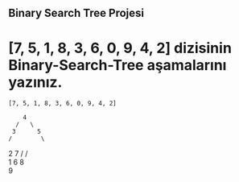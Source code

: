 ## Binary Search Tree Projesi

# [7, 5, 1, 8, 3, 6, 0, 9, 4, 2] dizisinin Binary-Search-Tree aşamalarını yazınız.

	[7, 5, 1, 8, 3, 6, 0, 9, 4, 2]
	
		4		
	  /   \
	 3		5
	/   	 \
   2		  7
  /   		 /  \
 1			6    8
				  \
				   9